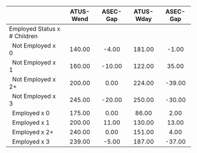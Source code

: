 
|                      |    ATUS-Wend |     ASEC-Gap |    ATUS-Wday |     ASEC-Gap |
| -------------------- | :----------: | :----------: | :----------: | :----------: |
| Employed Status x # Children |              |              |              |              |
| &nbsp;&nbsp;Not Employed x 0 |       140.00 |        -4.00 |       181.00 |        -1.00 |
| &nbsp;&nbsp;Not Employed x 1 |       160.00 |       -10.00 |       122.00 |        35.00 |
| &nbsp;&nbsp;Not Employed x 2+ |       200.00 |         0.00 |       224.00 |       -39.00 |
| &nbsp;&nbsp;Not Employed x 3 |       245.00 |       -20.00 |       250.00 |       -30.00 |
| &nbsp;&nbsp;Employed x 0 |       175.00 |         0.00 |        86.00 |         2.00 |
| &nbsp;&nbsp;Employed x 1 |       200.00 |        11.00 |       130.00 |        13.00 |
| &nbsp;&nbsp;Employed x 2+ |       240.00 |         0.00 |       151.00 |         4.00 |
| &nbsp;&nbsp;Employed x 3 |       239.00 |        -5.00 |       187.00 |       -37.00 |

